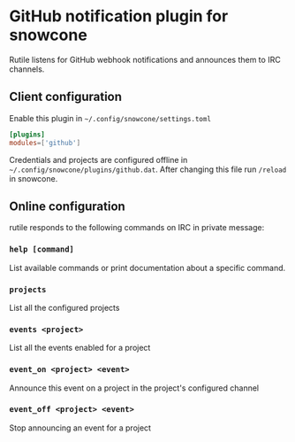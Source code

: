 # GitHub notification plugin for snowcone

Rutile listens for GitHub webhook notifications and announces them to IRC channels.

## Client configuration

Enable this plugin in `~/.config/snowcone/settings.toml`

```toml
[plugins]
modules=['github']
```

Credentials and projects are configured offline in `~/.config/snowcone/plugins/github.dat`.
After changing this file run `/reload` in snowcone.

## Online configuration

rutile responds to the following commands on IRC in private message:

### `help [command]`

List available commands or print documentation about a specific command.

### `projects`

List all the configured projects

### `events <project>`

List all the events enabled for a project

### `event_on <project> <event>`

Announce this event on a project in the project's configured channel

### `event_off <project> <event>`

Stop announcing an event for a project
